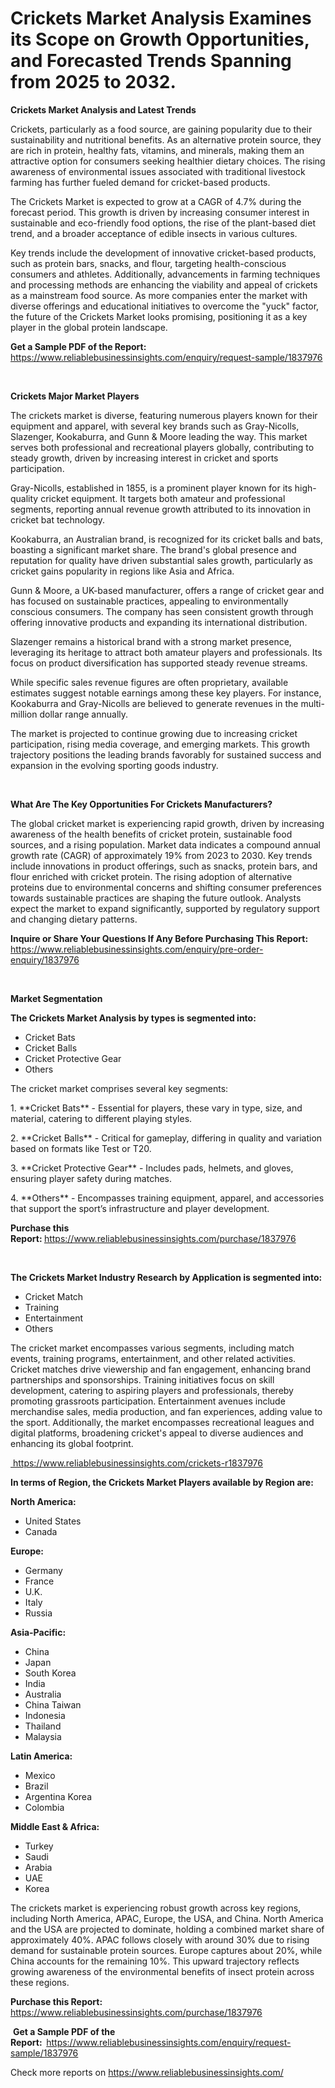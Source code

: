 <p><h1>Crickets Market Analysis Examines its Scope on Growth Opportunities, and Forecasted Trends Spanning from 2025 to 2032.</h1></p><p><strong>Crickets Market Analysis and Latest Trends</strong></p>
<p><p>Crickets, particularly as a food source, are gaining popularity due to their sustainability and nutritional benefits. As an alternative protein source, they are rich in protein, healthy fats, vitamins, and minerals, making them an attractive option for consumers seeking healthier dietary choices. The rising awareness of environmental issues associated with traditional livestock farming has further fueled demand for cricket-based products.</p><p>The Crickets Market is expected to grow at a CAGR of 4.7% during the forecast period. This growth is driven by increasing consumer interest in sustainable and eco-friendly food options, the rise of the plant-based diet trend, and a broader acceptance of edible insects in various cultures.</p><p>Key trends include the development of innovative cricket-based products, such as protein bars, snacks, and flour, targeting health-conscious consumers and athletes. Additionally, advancements in farming techniques and processing methods are enhancing the viability and appeal of crickets as a mainstream food source. As more companies enter the market with diverse offerings and educational initiatives to overcome the "yuck" factor, the future of the Crickets Market looks promising, positioning it as a key player in the global protein landscape.</p></p>
<p><strong>Get a Sample PDF of the Report:&nbsp;</strong> <a href="https://www.reliablebusinessinsights.com/enquiry/request-sample/1837976?utm_campaign=1581&utm_medium=2&utm_source=Github&utm_content=ia&utm_term=06022025&utm_id=crickets">https://www.reliablebusinessinsights.com/enquiry/request-sample/1837976</a></p>
<p>&nbsp;</p>
<p><strong>Crickets Major Market Players</strong></p>
<p><p>The crickets market is diverse, featuring numerous players known for their equipment and apparel, with several key brands such as Gray-Nicolls, Slazenger, Kookaburra, and Gunn & Moore leading the way. This market serves both professional and recreational players globally, contributing to steady growth, driven by increasing interest in cricket and sports participation.</p><p>Gray-Nicolls, established in 1855, is a prominent player known for its high-quality cricket equipment. It targets both amateur and professional segments, reporting annual revenue growth attributed to its innovation in cricket bat technology.</p><p>Kookaburra, an Australian brand, is recognized for its cricket balls and bats, boasting a significant market share. The brand's global presence and reputation for quality have driven substantial sales growth, particularly as cricket gains popularity in regions like Asia and Africa.</p><p>Gunn & Moore, a UK-based manufacturer, offers a range of cricket gear and has focused on sustainable practices, appealing to environmentally conscious consumers. The company has seen consistent growth through offering innovative products and expanding its international distribution.</p><p>Slazenger remains a historical brand with a strong market presence, leveraging its heritage to attract both amateur players and professionals. Its focus on product diversification has supported steady revenue streams.</p><p>While specific sales revenue figures are often proprietary, available estimates suggest notable earnings among these key players. For instance, Kookaburra and Gray-Nicolls are believed to generate revenues in the multi-million dollar range annually.</p><p>The market is projected to continue growing due to increasing cricket participation, rising media coverage, and emerging markets. This growth trajectory positions the leading brands favorably for sustained success and expansion in the evolving sporting goods industry.</p></p>
<p>&nbsp;</p>
<p><strong>What Are The Key Opportunities For Crickets Manufacturers?</strong></p>
<p><p>The global cricket market is experiencing rapid growth, driven by increasing awareness of the health benefits of cricket protein, sustainable food sources, and a rising population. Market data indicates a compound annual growth rate (CAGR) of approximately 19% from 2023 to 2030. Key trends include innovations in product offerings, such as snacks, protein bars, and flour enriched with cricket protein. The rising adoption of alternative proteins due to environmental concerns and shifting consumer preferences towards sustainable practices are shaping the future outlook. Analysts expect the market to expand significantly, supported by regulatory support and changing dietary patterns.</p></p>
<p><strong>Inquire or Share Your Questions If Any Before Purchasing This Report:</strong> <a href="https://www.reliablebusinessinsights.com/enquiry/pre-order-enquiry/1837976?utm_campaign=1581&utm_medium=2&utm_source=Github&utm_content=ia&utm_term=06022025&utm_id=crickets">https://www.reliablebusinessinsights.com/enquiry/pre-order-enquiry/1837976</a></p>
<p>&nbsp;</p>
<p><strong>Market Segmentation</strong></p>
<p><strong>The Crickets Market Analysis by types is segmented into:</strong></p>
<p><ul><li>Cricket Bats</li><li>Cricket Balls</li><li>Cricket Protective Gear</li><li>Others</li></ul></p>
<p><p>The cricket market comprises several key segments: </p><p>1. **Cricket Bats** - Essential for players, these vary in type, size, and material, catering to different playing styles.</p><p>2. **Cricket Balls** - Critical for gameplay, differing in quality and variation based on formats like Test or T20.</p><p>3. **Cricket Protective Gear** - Includes pads, helmets, and gloves, ensuring player safety during matches.</p><p>4. **Others** - Encompasses training equipment, apparel, and accessories that support the sport’s infrastructure and player development.</p></p>
<p><strong>Purchase this Report:&nbsp;</strong><a href="https://www.reliablebusinessinsights.com/purchase/1837976?utm_campaign=1581&utm_medium=2&utm_source=Github&utm_content=ia&utm_term=06022025&utm_id=crickets">https://www.reliablebusinessinsights.com/purchase/1837976</a></p>
<p>&nbsp;</p>
<p><strong>The Crickets Market Industry Research by Application is segmented into:</strong></p>
<p><ul><li>Cricket Match</li><li>Training</li><li>Entertainment</li><li>Others</li></ul></p>
<p><p>The cricket market encompasses various segments, including match events, training programs, entertainment, and other related activities. Cricket matches drive viewership and fan engagement, enhancing brand partnerships and sponsorships. Training initiatives focus on skill development, catering to aspiring players and professionals, thereby promoting grassroots participation. Entertainment avenues include merchandise sales, media production, and fan experiences, adding value to the sport. Additionally, the market encompasses recreational leagues and digital platforms, broadening cricket's appeal to diverse audiences and enhancing its global footprint.</p></p>
<p><a href="https://www.reliablebusinessinsights.com/crickets-r1837976?utm_campaign=1581&utm_medium=2&utm_source=Github&utm_content=ia&utm_term=06022025&utm_id=crickets">&nbsp;https://www.reliablebusinessinsights.com/crickets-r1837976</a></p>
<p><strong>In terms of Region, the Crickets Market Players available by Region are:</strong></p>
<p>
    <p> <strong> North America: </strong>
        <ul>
            <li>United States</li>
            <li>Canada</li>
        </ul>
        </p> 
    <p> <strong> Europe: </strong>
        <ul>
            <li>Germany</li>
            <li>France</li>
            <li>U.K.</li>
            <li>Italy</li>
            <li>Russia</li>
        </ul>
        </p> 
    <p> <strong> Asia-Pacific: </strong>
        <ul>
            <li>China</li>
            <li>Japan</li>
            <li>South Korea</li>
            <li>India</li>
            <li>Australia</li>
            <li>China Taiwan</li>
            <li>Indonesia</li>
            <li>Thailand</li>
            <li>Malaysia</li>
        </ul>
        </p> 
    <p> <strong> Latin America: </strong>
        <ul>
            <li>Mexico</li>
            <li>Brazil</li>
            <li>Argentina Korea</li>
            <li>Colombia</li>
        </ul>
        </p> 
    <p> <strong> Middle East & Africa: </strong>
        <ul>
            <li>Turkey</li>
            <li>Saudi</li>
            <li>Arabia</li>
            <li>UAE</li>
            <li>Korea</li>
        </ul>
    </p>
    </p>
<p><p>The crickets market is experiencing robust growth across key regions, including North America, APAC, Europe, the USA, and China. North America and the USA are projected to dominate, holding a combined market share of approximately 40%. APAC follows closely with around 30% due to rising demand for sustainable protein sources. Europe captures about 20%, while China accounts for the remaining 10%. This upward trajectory reflects growing awareness of the environmental benefits of insect protein across these regions.</p></p>
<p><strong>Purchase this Report: </strong><a href="https://www.reliablebusinessinsights.com/purchase/1837976?utm_campaign=1581&utm_medium=2&utm_source=Github&utm_content=ia&utm_term=06022025&utm_id=crickets">https://www.reliablebusinessinsights.com/purchase/1837976</a></p>
<p>&nbsp;<strong>Get a Sample PDF of the Report:&nbsp;&nbsp;</strong><a href="https://www.reliablebusinessinsights.com/enquiry/request-sample/1837976?utm_campaign=1581&utm_medium=2&utm_source=Github&utm_content=ia&utm_term=06022025&utm_id=crickets">https://www.reliablebusinessinsights.com/enquiry/request-sample/1837976</a></p>
<p><strong></strong></p>
<p>Check more reports on <a href="https://www.reliablebusinessinsights.com/?utm_campaign=1581&utm_medium=2&utm_source=Github&utm_content=ia&utm_term=06022025&utm_id=crickets">https://www.reliablebusinessinsights.com/</a></p>